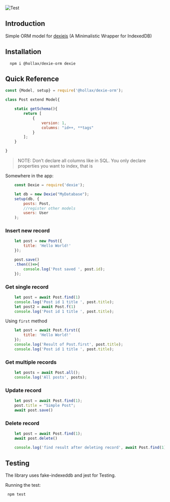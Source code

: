 ![Test](https://github.com/github/docs/actions/workflows/test.yml/badge.svg)

## Introduction

Simple ORM model for [dexiejs](https://dexie.org/) (A Minimalistic Wrapper for IndexedDB)

## Installation

```
  npm i @hollax/dexie-orm dexie

```
## Quick Reference

```javascript
const {Model, setup} = require('@hollax/dexie-orm');

class Post extend Model{

    static getSchema(){
        return [
            {
                version: 1,
                columns: "id++, **tags"
            }
        ];
    }

}


```

> NOTE: Don’t declare all columns like in SQL. You only declare properties you want to index, that is

Somewhere in the app:

```javascript
    const Dexie = require('dexie');

    let db = new Dexie("MyDatabase");
    setup(db, {
        posts: Post,
        //register other models
        users: User
    );

```

### Insert new record

```javascript
    let post = new Post({
        title: 'Hello World!'
    });

    post.save()
    .then(()=>{
        console.log('Post saved ', post.id);
    });
```

### Get single record

```javascript
    let post = await Post.find(1)
    console.log('Post id 1 title ', post.title);
    let post2 = await Post.f(1)
    console.log('Post id 1 title ', post.title);

```

Using `first` method

```javascript
    let post = await Post.first({
        title: 'Hello World!'
    });
    console.log('Result of Post.first', post.title);
    console.log('Post id 1 title ', post.title);

```

### Get multiple records
```javascript
    let posts = await Post.all();
    console.log('All posts', posts);

```

### Update record

```javascript
    let post = await Post.find(1);
    post.title = "Simple Post";
    await post.save()

```

### Delete record

```javascript
    let post = await Post.find(1);
    await post.delete()

    console.log('find result after deleting record', await Post.find(1))

```

## Testing

The library uses fake-indexeddb and jest for Testing.

Running the test:
```javascript
 npm test

```